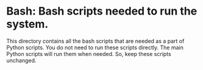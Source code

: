 # Bash: Bash scripts needed to run the system.

This directory contains all the bash scripts that are needed as a part of Python scripts. You do not need to run these
scripts directly. The main Python scripts will run them when needed. So, keep these scripts unchanged.